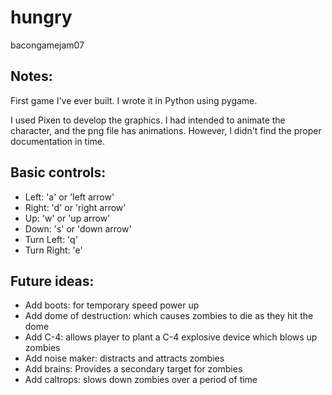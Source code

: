 hungry
======

bacongamejam07

Notes:
------
First game I've ever built.  I wrote it in Python using pygame.

I used Pixen to develop the graphics.  I had intended to animate the
character, and the png file has animations.  However, I didn't find the
proper documentation in time.

Basic controls:
---------------
* Left:  'a' or 'left arrow'
* Right:  'd' or 'right arrow'
* Up:  'w' or 'up arrow'
* Down: 's' or 'down arrow'
* Turn Left:  'q'
* Turn Right:  'e'

Future ideas:
-------------
*  Add boots: for temporary speed power up
*  Add dome of destruction: which causes zombies to die as they hit the dome
*  Add C-4:  allows player to plant a C-4 explosive device which blows up zombies
*  Add noise maker:  distracts and attracts zombies
*  Add brains:  Provides a secondary target for zombies
*  Add caltrops:  slows down zombies over a period of time
